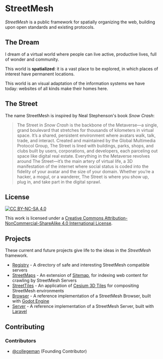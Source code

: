 # StreetMesh

*StreetMesh* is a public framework for spatially organizing the web, building upon open standards and existing protocols.

## The Dream

I dream of a virtual world where people can live active, productive lives, full of wonder and community.

This world is **spatialized**: it is a vast place to be explored, in which places of interest have permanent locations. 

This world is an visual adaptation of the information systems we have today: websites of all kinds make their homes here.

## The Street

The name StreetMesh is inspired by Neal Stephenson's book *Snow Crash*:

> The Street in *Snow Crash* is the backbone of the Metaverse—a single, grand boulevard that stretches for thousands of kilometers in virtual space. It’s a shared, persistent environment where avatars walk, talk, trade, and interact. Created and maintained by the Global Multimedia Protocol Group, The Street is lined with buildings, parks, shops, and clubs built by users, corporations, and developers, each parceling out space like digital real estate. Everything in the Metaverse revolves around The Street—it’s the main artery of virtual life, a 3D manifestation of the internet where social status is coded into the fidelity of your avatar and the size of your domain. Whether you’re a hacker, a mogul, or a wanderer, The Street is where you show up, plug in, and take part in the digital sprawl.

## License

[![CC BY-NC-SA 4.0][cc-by-nc-sa-shield]][cc-by-nc-sa]

This work is licensed under a
[Creative Commons Attribution-NonCommercial-ShareAlike 4.0 International License][cc-by-nc-sa].

[cc-by-nc-sa]: http://creativecommons.org/licenses/by-nc-sa/4.0/
[cc-by-nc-sa-image]: https://licensebuttons.net/l/by-nc-sa/4.0/88x31.png
[cc-by-nc-sa-shield]: https://img.shields.io/badge/License-CC%20BY--NC--SA%204.0-lightgrey.svg

## Projects

These current and future projects give life to the ideas in the *StreetMesh* framework.

* [Registry](https://github.com/StreetMesh/Registry) - A directory of safe and interesting StreetMesh compatible servers
* [StreetMaps](https://github.com/StreetMesh/StreetMaps) - An extension of [Sitemap](https://www.sitemaps.org/), for indexing web content for crawling by StreetMesh Servers
* [StreetTiles](https://github.com/StreetMesh/StreetTiles) - An application of [Cesium 3D Tiles](https://github.com/CesiumGS/3d-tiles) for compositing StreetMesh environments
* [Browser](https://github.com/StreetMesh/Browser) - A reference implementation of a StreetMesh Browser, built with [Godot Engine](https://godotengine.org/)
* [Server](https://github.com/StreetMesh/Server) - A reference implementation of a StreetMesh Server, built with [Laravel](https://laravel.com/)

## Contributing

### Contributors

* [@collegeman](https://github.com/collegeman) (Founding Contributor)




